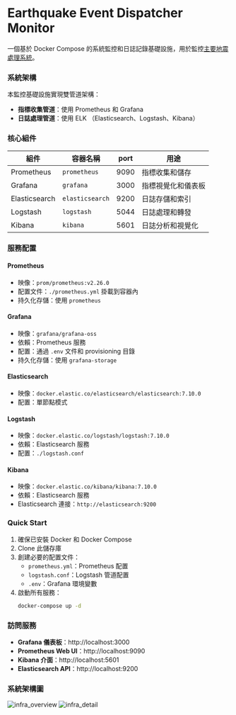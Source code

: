 # Earthquake Event Dispatcher Monitor

一個基於 Docker Compose 的系統監控和日誌記錄基礎設施，用於監控[主要地震處理系統](https://github.com/Peipeixuan/Earthquake-Event-Dispatcher)。

### 系統架構

本監控基礎設施實現雙管道架構：
- **指標收集管道**：使用 Prometheus 和 Grafana
- **日誌處理管道**：使用 ELK （Elasticsearch、Logstash、Kibana）

### 核心組件

| 組件 | 容器名稱 | port | 用途 |
|------|----------|------|------|
| Prometheus | `prometheus` | 9090 | 指標收集和儲存 |
| Grafana | `grafana` | 3000 | 指標視覺化和儀表板 |
| Elasticsearch | `elasticsearch` | 9200 | 日誌存儲和索引 |
| Logstash | `logstash` | 5044 | 日誌處理和轉發 |
| Kibana | `kibana` | 5601 | 日誌分析和視覺化 |

### 服務配置

#### Prometheus
- 映像：`prom/prometheus:v2.26.0`
- 配置文件：`./prometheus.yml` 掛載到容器內
- 持久化存儲：使用 `prometheus`

#### Grafana
- 映像：`grafana/grafana-oss` 
- 依賴：Prometheus 服務 
- 配置：通過 `.env` 文件和 provisioning 目錄
- 持久化存儲：使用 `grafana-storage` 

#### Elasticsearch
- 映像：`docker.elastic.co/elasticsearch/elasticsearch:7.10.0`  
- 配置：單節點模式 

#### Logstash
- 映像：`docker.elastic.co/logstash/logstash:7.10.0`
- 依賴：Elasticsearch 服務 
- 配置：`./logstash.conf`

#### Kibana
- 映像：`docker.elastic.co/kibana/kibana:7.10.0` 
- 依賴：Elasticsearch 服務 
- Elasticsearch 連接：`http://elasticsearch:9200`

### Quick Start

1. 確保已安裝 Docker 和 Docker Compose
2. Clone 此儲存庫
3. 創建必要的配置文件：
   - `prometheus.yml`：Prometheus 配置
   - `logstash.conf`：Logstash 管道配置
   - `.env`：Grafana 環境變數
4. 啟動所有服務：
   ```bash
   docker-compose up -d
   ```

### 訪問服務

- **Grafana 儀表板**：http://localhost:3000
- **Prometheus Web UI**：http://localhost:9090
- **Kibana 介面**：http://localhost:5601
- **Elasticsearch API**：http://localhost:9200

### 系統架構圖
![infra_overview](https://github.com/user-attachments/assets/6eaa7141-88d7-476c-b84c-f8bfb4ac62af)
![infra_detail](https://github.com/user-attachments/assets/b5a69da8-bba3-47e7-b46e-5285ec0ad89a)
